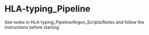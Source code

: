 # HLA-typing_Pipeline

See notes in HLA-typing_Pipeline/Argon_Scripts/Notes and follow the instructions before starting
